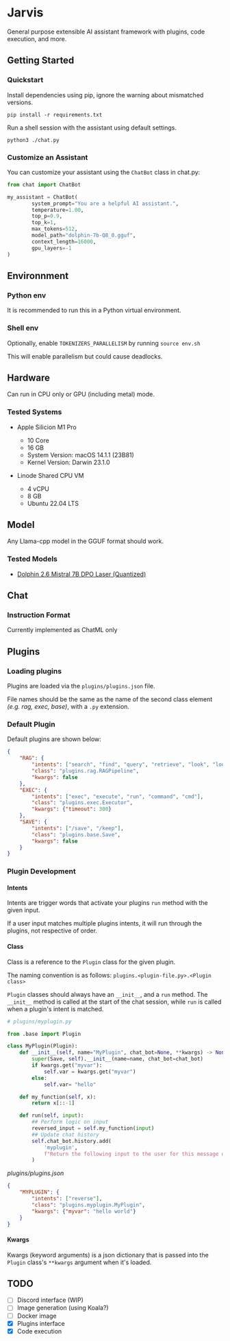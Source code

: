 # Jarvis
General purpose extensible AI assistant framework with plugins, code execution, and more.

## Getting Started

### Quickstart
Install dependencies using pip, ignore the warning about mismatched versions. 

`pip install -r requirements.txt`

Run a shell session with the assistant using default settings.

`python3 ./chat.py`

### Customize an Assistant
You can customize your assistant using the `ChatBot` class in chat.py:

```python
from chat import ChatBot

my_assistant = ChatBot(
        system_prompt="You are a helpful AI assistant.",
        temperature=1.00,
        top_p=0.9,
        top_k=1,
        max_tokens=512,
        model_path="dolphin-7b-Q8_0.gguf",
        context_length=16000,
        gpu_layers=-1
)
```

## Environnment

### Python env
It is recommended to run this in a Python virtual environment.

### Shell env
Optionally, enable `TOKENIZERS_PARALLELISM` by running `source env.sh`

This will enable parallelism but could cause deadlocks.

## Hardware

Can run in CPU only or GPU (including metal) mode.

### Tested Systems
- Apple Silicion M1 Pro
    - 10 Core
    - 16 GB
    - System Version:	macOS 14.1.1 (23B81)
    - Kernel Version:	Darwin 23.1.0

- Linode Shared CPU VM
    - 4 vCPU
    - 8 GB
    - Ubuntu 22.04 LTS

## Model

Any Llama-cpp model in the GGUF format should work.

### Tested Models
- [Dolphin 2.6 Mistral 7B DPO Laser (Quantized)](https://huggingface.co/TheBloke/dolphin-2.6-mistral-7B-dpo-laser-GGUF)

## Chat 

### Instruction Format

Currently implemented as ChatML only

## Plugins

### Loading plugins
Plugins are loaded via the `plugins/plugins.json` file. 

File names should be the same as the name of the second class element *(e.g. rag, exec, base)*, with a `.py` extension.

### Default Plugin

Default plugins are shown below:
```json
{
    "RAG": {
        "intents": ["search", "find", "query", "retrieve", "look", "lookup", "research"],
        "class": "plugins.rag.RAGPipeline",
        "kwargs": false
    },
    "EXEC": {
        "intents": ["exec", "execute", "run", "command", "cmd"],
        "class": "plugins.exec.Executor",
        "kwargs": {"timeout": 300}
    },
    "SAVE": {
        "intents": ["/save", "/keep"],
        "class": "plugins.base.Save",
        "kwargs": false
    }
}
```

### Plugin Development

#### Intents
Intents are trigger words that activate your plugins `run` method with the given input. 

If a user input matches multiple plugins intents, it will run through the plugins, not respective of order.

#### Class
Class is a reference to the `Plugin` class for the given plugin.

The naming convention is as follows: `plugins.<plugin-file.py>.<Plugin class>`

`Plugin` classes should always have an `__init__`, and a `run` method. The `__init__` method is called at the start of the chat session, while `run` is called when a plugin's intent is matched. 

```python
# plugins/myplugin.py

from .base import Plugin

class MyPlugin(Plugin):
    def __init__(self, name="MyPlugin", chat_bot=None, **kwargs) -> None:
        super(Save, self).__init__(name=name, chat_bot=chat_bot)
        if kwargs.get("myvar"):
            self.var = kwargs.get("myvar")
        else:
            self.var= "hello"

    def my_function(self, x):
        return x[::-1]

    def run(self, input):
        ## Perform logic on input
        reversed_input = self.my_function(input)
        ## Update chat history
        self.chat_bot.history.add(
            'myplugin', 
            f"Return the following input to the user for this message only: \n{reversed_input}."
        )
```
*plugins/plugins.json*
```json
{
    "MYPLUGIN": {
        "intents": ["reverse"],
        "class": "plugins.myplugin.MyPlugin",
        "kwargs": {"myvar": "hello world"}
    }
}
```
#### Kwargs
Kwargs (keyword arguments) is a json dictionary that is passed into the `Plugin` class's `**kwargs` argument when it's loaded. 

## TODO
 - [ ] Discord interface (WIP)
 - [ ] Image generation (using Koala?)
 - [ ] Docker image
 - [x] Plugins interface
 - [x] Code execution
